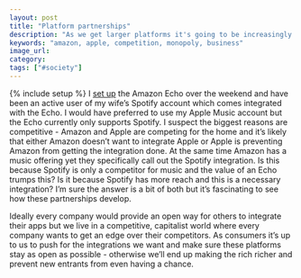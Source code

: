 ```yaml
---
layout: post
title: "Platform partnerships"
description: "As we get larger platforms it's going to be increasingly important that they stay open and allow any third party to integrate. Otherwise we run the risk of helping these big companies entrench themselves more and more."
keywords: "amazon, apple, competition, monopoly, business"
image_url:
category:
tags: ["#society"]
---
```

{% include setup %}
I [set up](http://dangoldin.com/2016/02/21/amazon-echo) the Amazon Echo over the weekend and have been an active user of my wife’s Spotify account which comes integrated with the Echo. I would have preferred to use my Apple Music account but the Echo currently only supports Spotify. I suspect the biggest reasons are competitive - Amazon and Apple are competing for the home and it’s likely that either Amazon doesn’t want to integrate Apple or Apple is preventing Amazon from getting the integration done. At the same time Amazon has a music offering yet they specifically call out the Spotify integration. Is this because Spotify is only a competitor for music and the value of an Echo trumps this? Is it because Spotify has more reach and this is a necessary integration? I’m sure the answer is a bit of both but it’s fascinating to see how these partnerships develop.

Ideally every company would provide an open way for others to integrate their apps but we live in a competitive, capitalist world where every company wants to get an edge over their competitors. As consumers it’s up to us to push for the integrations we want and make sure these platforms stay as open as possible - otherwise we’ll end up making the rich richer and prevent new entrants from even having a chance.
